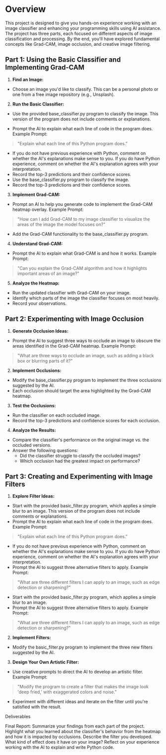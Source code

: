 # Overview

This project is designed to give you hands-on experience working with an image classifier and enhancing your programming skills using AI assistance. The project has three parts, each focused on different aspects of image classification and processing. By the end, you'll have explored fundamental concepts like Grad-CAM, image occlusion, and creative image filtering.

## Part 1: Using the Basic Classifier and Implementing Grad-CAM

1. **Find an Image:**
- Choose an image you'd like to classify. This can be a personal photo or one from a free image repository (e.g., Unsplash).

2. **Run the Basic Classifier:**
- Use the provided base_classifier.py program to classify the image. This version of the program does not include comments or explanations.

- Prompt the AI to explain what each line of code in the program does. Example Prompt:
> "Explain what each line of this Python program does."

- If you do not have previous experience with Python, comment on whether the AI's explanations make sense to you. If you do have Python experience, comment on whether the AI's explanation agrees with your interpretation.
- Record the top-3 predictions and their confidence scores.
- Use the base_classifier.py program to classify the image.
- Record the top-3 predictions and their confidence scores.

3. **Implement Grad-CAM:**
- Prompt an AI to help you generate code to implement the Grad-CAM heatmap overlay. Example Prompt:
> "How can I add Grad-CAM to my image classifier to visualize the areas of the image the model focuses on?"

- Add the Grad-CAM functionality to the base_classifier.py program.

4. **Understand Grad-CAM:**
- Prompt the AI to explain what Grad-CAM is and how it works. Example Prompt:
> "Can you explain the Grad-CAM algorithm and how it highlights important areas of an image?"

5. **Analyze the Heatmap:**
- Run the updated classifier with Grad-CAM on your image.
- Identify which parts of the image the classifier focuses on most heavily.
- Record your observations.

## Part 2: Experimenting with Image Occlusion

1. **Generate Occlusion Ideas:**
- Prompt the AI to suggest three ways to occlude an image to obscure the areas identified in the Grad-CAM heatmap. Example Prompt:
> "What are three ways to occlude an image, such as adding a black box or blurring parts of it?"

2. **Implement Occlusions:**
- Modify the base_classifier.py program to implement the three occlusions suggested by the AI.
- Each occlusion should target the area highlighted by the Grad-CAM heatmap.

3. **Test the Occlusions:**
- Run the classifier on each occluded image.
- Record the top-3 predictions and confidence scores for each occlusion.

4. **Analyze the Results:**
- Compare the classifier's performance on the original image vs. the occluded versions.
- Answer the following questions:
    - Did the classifier struggle to classify the occluded images?
    - Which occlusion had the greatest impact on performance?

## Part 3: Creating and Experimenting with Image Filters

1. **Explore Filter Ideas:**
- Start with the provided basic_filter.py program, which applies a simple blur to an image. This version of the program does not include comments or explanations.
- Prompt the AI to explain what each line of code in the program does. Example Prompt:
> "Explain what each line of this Python program does."

- If you do not have previous experience with Python, comment on whether the AI's explanations make sense to you. If you do have Python experience, comment on whether the AI's explanation agrees with your interpretation.
- Prompt the AI to suggest three alternative filters to apply. Example Prompt:
> "What are three different filters I can apply to an image, such as edge detection or sharpening?"

- Start with the provided basic_filter.py program, which applies a simple blur to an image.
- Prompt the AI to suggest three alternative filters to apply. Example Prompt:
> "What are three different filters I can apply to an image, such as edge detection or sharpening?"

2. **Implement Filters:**
- Modify the basic_filter.py program to implement the three new filters suggested by the AI.

3. **Design Your Own Artistic Filter:**
- Use creative prompts to direct the AI to develop an artistic filter. Example Prompt:
> "Modify the program to create a filter that makes the image look 'deep fried,' with exaggerated colors and noise."

- Experiment with different ideas and iterate on the filter until you're satisfied with the result.

Deliverables

Final Report:
Summarize your findings from each part of the project.
Highlight what you learned about the classifier's behavior from the heatmap and how it is impacted by occlusions.
Describe the filter you developed. What kind of effect does it have on your image?
Reflect on your experience working with the AI to explain and write Python code.